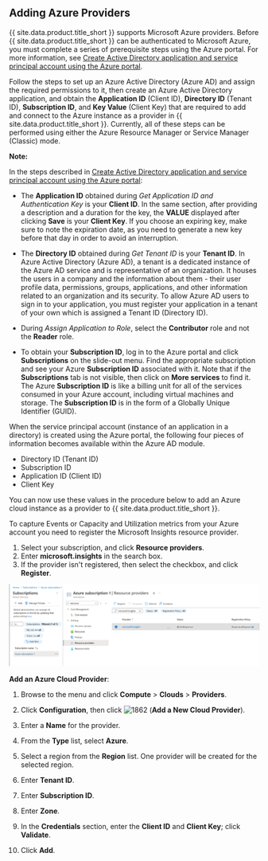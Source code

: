 ## Adding Azure Providers

{{ site.data.product.title_short }} supports Microsoft Azure providers. Before
{{ site.data.product.title_short }} can be authenticated to Microsoft Azure, you must
complete a series of prerequisite steps using the Azure portal. For more information, see
[Create Active Directory application and service principal account using
the Azure
portal](https://azure.microsoft.com/en-us/documentation/articles/resource-group-create-service-principal-portal/).

Follow the steps to set up an Azure Active Directory (Azure AD) and
assign the required permissions to it, then create an Azure Active
Directory application, and obtain the **Application ID** (Client ID),
**Directory ID** (Tenant ID), **Subscription ID**, and **Key Value**
(Client Key) that are required to add and connect to the Azure instance
as a provider in {{ site.data.product.title_short }}. Currently, all of these steps
can be performed using either the Azure Resource Manager or Service
Manager (Classic) mode.

**Note:**

In the steps described in [Create Active Directory application and service principal account using the Azure portal](https://azure.microsoft.com/en-us/documentation/articles/resource-group-create-service-principal-portal/):

- The **Application ID** obtained during *Get Application ID and
    Authentication Key* is your **Client ID**. In the same section,
    after providing a description and a duration for the key, the
    **VALUE** displayed after clicking **Save** is your **Client Key**.
    If you choose an expiring key, make sure to note the expiration
    date, as you need to generate a new key before that day in
    order to avoid an interruption.

- The **Directory ID** obtained during *Get Tenant ID* is your
    **Tenant ID**. In Azure Active Directory (Azure AD), a tenant is a
    dedicated instance of the Azure AD service and is representative of
    an organization. It houses the users in a company and the
    information about them - their user profile data, permissions,
    groups, applications, and other information related to an
    organization and its security. To allow Azure AD users to sign in to
    your application, you must register your application in a tenant of
    your own which is assigned a Tenant ID (Directory ID).

- During *Assign Application to Role*, select the **Contributor** role
    and not the **Reader** role.

- To obtain your **Subscription ID**, log in to the Azure portal and
    click **Subscriptions** on the slide-out menu. Find the
    appropriate subscription and see your Azure **Subscription ID**
    associated with it. Note that if the **Subscriptions** tab is not
    visible, then click on **More services** to find it. The Azure
    **Subscription ID** is like a billing unit for all of the services
    consumed in your Azure account, including virtual machines and
    storage. The **Subscription ID** is in the form of a Globally Unique
    Identifier (GUID).

When the service principal account (instance of an application in a directory) is created using the Azure portal, the following four pieces of information becomes available within the Azure AD module.

- Directory ID (Tenant ID)
- Subscription ID
- Application ID (Client ID)
- Client Key

You can now use these values in the procedure below to add an Azure cloud instance as a provider to {{ site.data.product.title_short }}.

To capture Events or Capacity and Utilization metrics from your Azure account
you need to register the Microsoft Insights resource provider.

1. Select your subscription, and click **Resource providers**.
2. Enter **microsoft.insights** in the search box.
3. If the provider isn't registered, then select the checkbox, and click **Register**.

![Microsoft Insights Resource Provider](../../../images/azure-microsoft-insights.png)

**Add an Azure Cloud Provider**:

1.  Browse to the menu and click **Compute** > **Clouds** > **Providers**.

2.  Click **Configuration**, then click
    ![1862](../../../images/1862.png) (**Add a New Cloud Provider**).

3.  Enter a **Name** for the provider.

4.  From the **Type** list, select **Azure**.

5.  Select a region from the **Region** list. One provider will be
    created for the selected region.

6.  Enter **Tenant ID**.

7.  Enter **Subscription ID**.

8.  Enter **Zone**.

9.  In the **Credentials** section, enter the **Client ID** and **Client
    Key**; click **Validate**.

10. Click **Add**.
